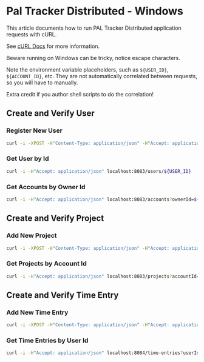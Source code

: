 # Pal Tracker Distributed - Windows 

This article documents how to run PAL Tracker Distributed application
requests with cURL.

See [cURL Docs](https://curl.haxx.se/) for more information.

Beware running on Windows can be tricky,
notice escape characters.

Note the environment variable placeholders,
such as `${USER_ID}`, `${ACCOUNT_ID}`, etc.
They are not automatically correlated between requests,
so you will have to manually.

Extra credit if you author shell scripts to do the correlation!

## Create and Verify User

### Register New User

```bash
curl -i -XPOST -H"Content-Type: application/json" -H"Accept: application/json" localhost:8083/registration -d"{\"name": \"Pete"}"
```

### Get User by Id
```bash
curl -i -H"Accept: application/json" localhost:8083/users/${USER_ID}
```

### Get Accounts by Owner Id

```bash
curl -i -H"Accept: application/json" localhost:8083/accounts?ownerId=${USER_ID}
```

## Create and Verify Project

### Add New Project

```bash
curl -i -XPOST -H"Content-Type: application/json" -H"Accept: application/json" localhost:8083/projects -d"{\"name\": \"Basket Weaving\", \"accountId\": ${ACCOUNT_ID}}"
```

### Get Projects by Account Id

```bash
curl -i -H"Accept: application/json" localhost:8083/projects?accountId=${ACCOUNT_ID}
```

## Create and Verify Time Entry

### Add New Time Entry

```bash
curl -i -XPOST -H"Content-Type: application/json" -H"Accept: application/json" localhost:8084/time-entries/ -d"{\"projectId\": ${PROJECT_ID}, \"userId\": ${USER_ID}, \"date\": \"2015-05-17\", \"hours\": 6}"
```

### Get Time Entries by User Id

```bash
curl -i -H"Accept: application/json" localhost:8084/time-entries?userId=${USER_ID}
```